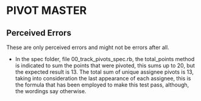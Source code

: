 # PIVOT MASTER

## Perceived Errors
  These are only perceived errors and might not be errors after all.
* In the spec folder, file 00_track_pivots_spec.rb, the total_points method is indicated to sum the points that were pivoted, this sums up to 20, but the expected result is 13. The total sum of unique assignee pivots is 13, taking into consideration the last appearance of each assignee, this is the formula that has been employed to make this test pass, although, the wordings say otherwise. 